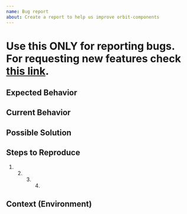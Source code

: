 ```yaml
---
name: Bug report
about: Create a report to help us improve orbit-components
---
```


# Use this **ONLY** for reporting bugs. For requesting new features check [this link](https://orbit.kiwi/request-an-enhancement/).

<!--- Provide a general summary of the issue in the Title above -->

## Expected Behavior

<!--- Tell us what should happen -->

## Current Behavior

<!--- Tell us what happens instead of the expected behavior -->

## Possible Solution

<!--- Not obligatory, but suggest a fix/reason for the bug, -->

## Steps to Reproduce

<!--- Provide a link to a live example - for example, CodeSandox https://codesandbox.io/ -->
<!--- or provide an unambiguous set of steps to reproduce this bug -->

1. 2. 3. 4.

## Context (Environment)

<!--- How has this issue affected you? What are you trying to accomplish? -->
<!--- Providing context helps us come up with a solution that is most useful in the real world -->
